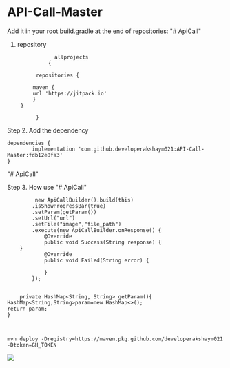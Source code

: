 # API-Call-Master

Add it in your root build.gradle at the end of repositories: "# ApiCall"
1. repository

  
  
                   allprojects 
                 {
       
		     repositories {
    
			maven { 
			url 'https://jitpack.io'
			}
		}
	
             } 
  
  Step 2. Add the dependency
  
  
  	dependencies {
	        implementation 'com.github.developerakshaym021:API-Call-Master:fdb12e8fa3'
	}
  
  
  
"# ApiCall"

Step 3. How use "# ApiCall"


             new ApiCallBuilder().build(this)
            .isShowProgressBar(true)
            .setParam(getParam())
            .setUrl("url")
            .setFile("image","file_path")
            .execute(new ApiCallBuilder.onResponse() {
                @Override
                public void Success(String response) {
		}
                @Override
                public void Failed(String error) {

                }
            });
	    
	    
	    private HashMap<String, String> getParam(){
    HashMap<String,String>param=new HashMap<>();
    return param;
    }
    
    
    
    mvn deploy -Dregistry=https://maven.pkg.github.com/developerakshaym021 -Dtoken=GH_TOKEN



[![](https://jitpack.io/v/developerakshaym021/API-Call-Master.svg)](https://jitpack.io/#developerakshaym021/API-Call-Master)
